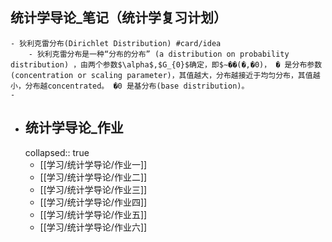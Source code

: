 ## 统计学导论_笔记（统计学复习计划）
	- 狄利克雷分布(Dirichlet Distribution) #card/idea
		- 狄利克雷分布是一种“分布的分布” (a distribution on probability distribution) ，由两个参数$\alpha$,$G_{0}$确定，即$∼��(�,�0)， � 是分布参数(concentration or scaling parameter)，其值越大，分布越接近于均匀分布，其值越小，分布越concentrated。 �0 是基分布(base distribution)。
	-
- ## 统计学导论_作业
  collapsed:: true
	- [[学习/统计学导论/作业一]]
	- [[学习/统计学导论/作业二]]
	- [[学习/统计学导论/作业三]]
	- [[学习/统计学导论/作业四]]
	- [[学习/统计学导论/作业五]]
	- [[学习/统计学导论/作业六]]